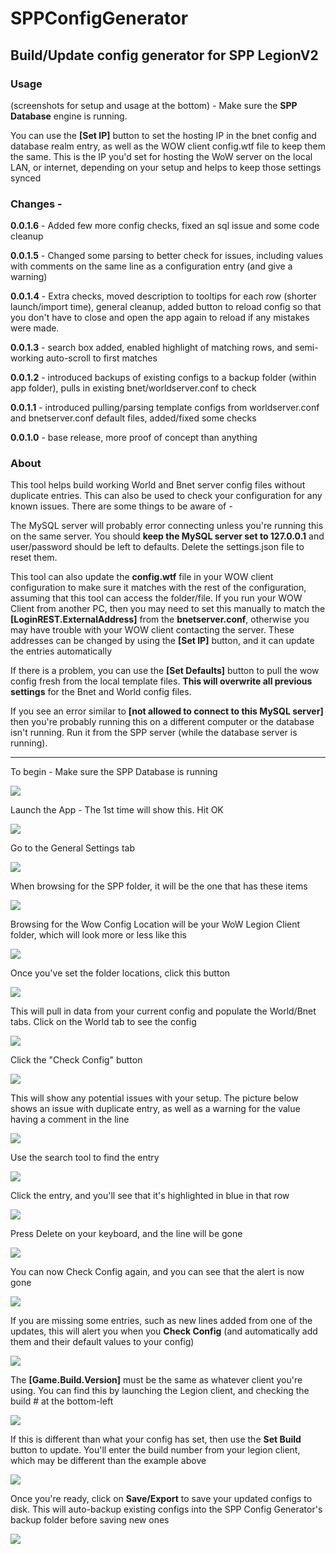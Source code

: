 # SPPConfigGenerator
## Build/Update config generator for SPP LegionV2

### Usage

(screenshots for setup and usage at the bottom) - Make sure the **SPP Database** engine is running.

You can use the **[Set IP]** button to set the hosting IP in the bnet config and database realm entry, as well as the WOW client config.wtf file to keep them the same. This is the IP you'd set for hosting the WoW server on the local LAN, or internet, depending on your setup and helps to keep those settings synced

### Changes -

**0.0.1.6** - Added few more config checks, fixed an sql issue and some code cleanup

**0.0.1.5** - Changed some parsing to better check for issues, including values with comments on the same line as a configuration entry (and give a warning)

**0.0.1.4** - Extra checks, moved description to tooltips for each row (shorter launch/import time), general cleanup, added button to reload config so that you don't have to close and open the app again to reload if any mistakes were made.

**0.0.1.3** - search box added, enabled highlight of matching rows, and semi-working auto-scroll to first matches

**0.0.1.2** - introduced backups of existing configs to a backup folder (within app folder), pulls in existing bnet/worldserver.conf to check

**0.0.1.1** - introduced pulling/parsing template configs from worldserver.conf and bnetserver.conf default files, added/fixed some checks

**0.0.1.0** - base release, more proof of concept than anything

### About
This tool helps build working World and Bnet server config files without duplicate entries. This can also be used to check your configuration for any known issues. There are some things to be aware of -


The MySQL server will probably error connecting unless you're running this on the same server. You should **keep the MySQL server set to 127.0.0.1** and user/password should be left to defaults. Delete the settings.json file to reset them.


This tool can also update the **config.wtf** file in your WOW client configuration to make sure it matches with the rest of the configuration, assuming that this tool can access the folder/file. If you run your WOW Client from another PC, then you may need to set this manually to match the **[LoginREST.ExternalAddress]** from the **bnetserver.conf**, otherwise you may have trouble with your WOW client contacting the server. These addresses can be changed by using the **[Set IP]** button, and it can update the entries automatically


If there is a problem, you can use the **[Set Defaults]** button to pull the wow config fresh from the local template files. **This will overwrite all previous settings** for the Bnet and World config files. 


If you see an error similar to **[not allowed to connect to this MySQL server]** then you're probably running this on a different computer or the database isn't running. Run it from the SPP server (while the database server is running).

---

To begin - Make sure the SPP Database is running

![](https://github.com/skeezerbean/SPPConfigGenerator/blob/main/Resources/database-started.PNG)


Launch the App - The 1st time will show this. Hit OK

![](https://github.com/skeezerbean/SPPConfigGenerator/blob/main/Resources/1st-run.PNG)


Go to the General Settings tab

![](https://github.com/skeezerbean/SPPConfigGenerator/blob/main/Resources/Settings-Tab.PNG)


When browsing for the SPP folder, it will be the one that has these items

![](https://github.com/skeezerbean/SPPConfigGenerator/blob/main/Resources/SPP-server-folder.PNG)


Browsing for the Wow Config Location will be your WoW Legion Client folder, which will look more or less like this

![](https://github.com/skeezerbean/SPPConfigGenerator/blob/main/Resources/wow-client-folder.PNG)


Once you've set the folder locations, click this button

![](https://github.com/skeezerbean/SPPConfigGenerator/blob/main/Resources/Reload-Configs-Button.PNG)


This will pull in data from your current config and populate the World/Bnet tabs. Click on the World tab to see the config

![](https://github.com/skeezerbean/SPPConfigGenerator/blob/main/Resources/World-Config-Loaded.PNG)


Click the "Check Config" button

![](https://github.com/skeezerbean/SPPConfigGenerator/blob/main/Resources/Check-Config-Button.PNG)


This will show any potential issues with your setup. The picture below shows an issue with duplicate entry, as well as a warning for the value having a comment in the line

![](https://github.com/skeezerbean/SPPConfigGenerator/blob/main/Resources/Check-Config-Errors-Duplicates.PNG)


Use the search tool to find the entry

![](https://github.com/skeezerbean/SPPConfigGenerator/blob/main/Resources/Search-entry-duplicate.PNG)


Click the entry, and you'll see that it's highlighted in blue in that row

![](https://github.com/skeezerbean/SPPConfigGenerator/blob/main/Resources/Select-Line-To-Delete.PNG)


Press Delete on your keyboard, and the line will be gone

![](https://github.com/skeezerbean/SPPConfigGenerator/blob/main/Resources/After-Delete.PNG)


You can now Check Config again, and you can see that the alert is now gone

![](https://github.com/skeezerbean/SPPConfigGenerator/blob/main/Resources/Check-Config-Success.PNG)


If you are missing some entries, such as new lines added from one of the updates, this will alert you when you **Check Config** (and automatically add them and their default values to your config)

![](https://github.com/skeezerbean/SPPConfigGenerator/blob/main/Resources/Check-Config-Missing-Entries.PNG)


The **[Game.Build.Version]** must be the same as whatever client you're using. You can find this by launching the Legion client, and checking the build # at the bottom-left

![](https://github.com/skeezerbean/SPPConfigGenerator/blob/main/Resources/Legion-Client-Build.PNG)


If this is different than what your config has set, then use the **Set Build** button to update. You'll enter the build number from your legion client, which may be different than the example above

![](https://github.com/skeezerbean/SPPConfigGenerator/blob/main/Resources/Set-Build.PNG)


Once you're ready, click on **Save/Export** to save your updated configs to disk. This will auto-backup existing configs into the SPP Config Generator's backup folder before saving new ones

![](https://github.com/skeezerbean/SPPConfigGenerator/blob/main/Resources/Save-Export-Backup.PNG)


